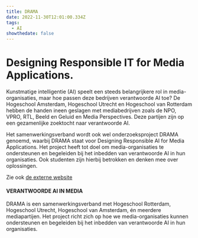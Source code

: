```yaml
---
title: DRAMA
date: 2022-11-30T12:01:00.334Z
tags:
  - AI
showthedate: false
---
```

# Designing Responsible IT for Media Applications.

Kunstmatige intelligentie (AI) speelt een steeds belangrijkere rol in media-organisaties, maar hoe passen deze bedrijven verantwoorde AI toe? De Hogeschool Amsterdam, Hogeschool Utrecht en Hogeschool van Rotterdam hebben de handen ineen geslagen met mediabedrijven zoals de NPO, VPRO, RTL, Beeld en Geluid en Media Perspectives. Deze partijen zijn op een gezamenlijke zoektocht naar verantwoorde AI.

Het samenwerkingsverband wordt ook wel onderzoeksproject DRAMA genoemd, waarbij DRAMA staat voor Designing Responsible AI for Media Applications. Het project heeft tot doel om media-organisaties te ondersteunen en begeleiden bij het inbedden van verantwoorde AI in hun organisaties. Ook studenten zijn hierbij betrokken en denken mee over oplossingen.

Zie ook [de externe website](https://www.responsibleappliedai.nl/)

#### VERANTWOORDE AI IN MEDIA

DRAMA is een samenwerkingsverband met Hogeschool Rotterdam, Hogeschool Utrecht, Hogeschool van Amsterdam, én meerdere mediapartijen. Het project richt zich op hoe we media-organisaties kunnen ondersteunen en begeleiden bij het inbedden van verantwoorde AI in hun organisaties.
